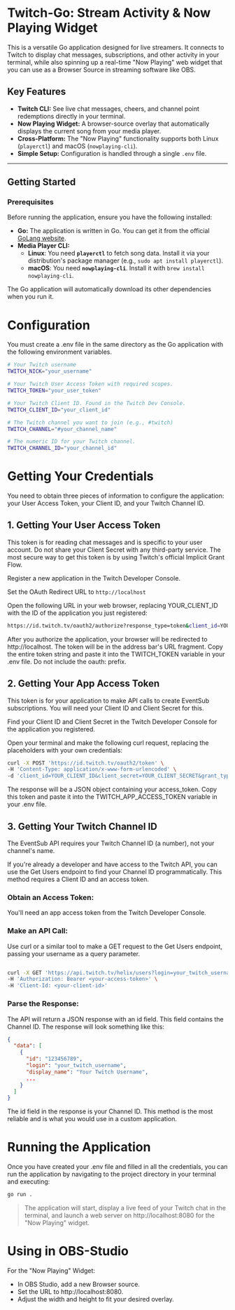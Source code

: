 # Twitch-Go: Stream Activity & Now Playing Widget

This is a versatile Go application designed for live streamers. It connects to Twitch to display chat messages, subscriptions, and other activity in your terminal, while also spinning up a real-time "Now Playing" web widget that you can use as a Browser Source in streaming software like OBS.

## Key Features

* **Twitch CLI:** See live chat messages, cheers, and channel point redemptions directly in your terminal.
* **Now Playing Widget:** A browser-source overlay that automatically displays the current song from your media player.
* **Cross-Platform:** The "Now Playing" functionality supports both Linux (`playerctl`) and macOS (`nowplaying-cli`).
* **Simple Setup:** Configuration is handled through a single `.env` file.

---

## Getting Started

### Prerequisites
Before running the application, ensure you have the following installed:

* **Go:** The application is written in Go. You can get it from the official [GoLang website](https://golang.org).
* **Media Player CLI:**
    * **Linux**: You need **`playerctl`** to fetch song data. Install it via your distribution's package manager (e.g., `sudo apt install playerctl`).
    * **macOS**: You need **`nowplaying-cli`**. Install it with `brew install nowplaying-cli`.

The Go application will automatically download its other dependencies when you run it.

# Configuration
You must create a .env file in the same directory as the Go application with the following environment variables.

```Bash
# Your Twitch username
TWITCH_NICK="your_username"

# Your Twitch User Access Token with required scopes.
TWITCH_TOKEN="your_user_token"

# Your Twitch Client ID. Found in the Twitch Dev Console.
TWITCH_CLIENT_ID="your_client_id"

# The Twitch channel you want to join (e.g., #twitch)
TWITCH_CHANNEL="#your_channel_name"

# The numeric ID for your Twitch channel.
TWITCH_CHANNEL_ID="your_channel_id"
```

# Getting Your Credentials
You need to obtain three pieces of information to configure the application: your User Access Token, your Client ID, and your Twitch Channel ID.

## 1. Getting Your User Access Token
This token is for reading chat messages and is specific to your user account. Do not share your Client Secret with any third-party service. The most secure way to get this token is by using Twitch's official Implicit Grant Flow.

Register a new application in the Twitch Developer Console.

Set the OAuth Redirect URL to ```http://localhost```

Open the following URL in your web browser, replacing YOUR_CLIENT_ID with the ID of the application you just registered:

```Bash
https://id.twitch.tv/oauth2/authorize?response_type=token&client_id=YOUR_CLIENT_ID&redirect_uri=http://localhost&scope=chat%3Aread%20channel%3Aread%3Asubscriptions%20bits%3Aread%20channel%3Aread%3Aredemptions
```

After you authorize the application, your browser will be redirected to http://localhost. The token will be in the address bar's URL fragment. Copy the entire token string and paste it into the TWITCH_TOKEN variable in your .env file. Do not include the oauth: prefix.

## 2. Getting Your App Access Token
This token is for your application to make API calls to create EventSub subscriptions. You will need your Client ID and Client Secret for this.

Find your Client ID and Client Secret in the Twitch Developer Console for the application you registered.

Open your terminal and make the following curl request, replacing the placeholders with your own credentials:

```Bash
curl -X POST 'https://id.twitch.tv/oauth2/token' \
-H 'Content-Type: application/x-www-form-urlencoded' \
-d 'client_id=YOUR_CLIENT_ID&client_secret=YOUR_CLIENT_SECRET&grant_type=client_credentials'
```

The response will be a JSON object containing your access_token. Copy this token and paste it into the TWITCH_APP_ACCESS_TOKEN variable in your .env file.

## 3. Getting Your Twitch Channel ID
The EventSub API requires your Twitch Channel ID (a number), not your channel's name.

If you're already a developer and have access to the Twitch API, you can use the Get Users endpoint to find your Channel ID programmatically. 
This method requires a Client ID and an access token.

### Obtain an Access Token:
You'll need an app access token from the Twitch Developer Console.

### Make an API Call:
Use curl or a similar tool to make a GET request to the Get Users endpoint, passing your username as a query parameter.

```Bash

curl -X GET 'https://api.twitch.tv/helix/users?login=your_twitch_username' \
-H 'Authorization: Bearer <your-access-token>' \
-H 'Client-Id: <your-client-id>'
```

### Parse the Response:
The API will return a JSON response with an id field. This field contains the Channel ID. The response will look something like this:

```JSON
{
  "data": [
    {
      "id": "123456789",
      "login": "your_twitch_username",
      "display_name": "Your Twitch Username",
      ...
    }
  ]
}
```

The id field in the response is your Channel ID. This method is the most reliable and is what you would use in a custom application.

# Running the Application
Once you have created your .env file and filled in all the credentials, you can run the application by navigating to the project directory in your terminal and executing:

```Bash
go run .
```
>The application will start, display a live feed of your Twitch chat in the terminal, and launch a web server on http://localhost:8080 for the "Now Playing" widget.

# Using in OBS-Studio
For the "Now Playing" Widget:

- In OBS Studio, add a new Browser source.
- Set the URL to http://localhost:8080.
- Adjust the width and height to fit your desired overlay.
